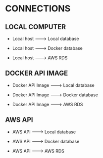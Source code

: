 # CONNECTIONS

## LOCAL COMPUTER

- Local host ---> Local database

- Local host ---> Docker database

- Local host ---> AWS RDS


## DOCKER API IMAGE

- Docker API Image ---> Local database

- Docker API Image ---> Docker database

- Docker API Image ---> AWS RDS


## AWS API

- AWS API ---> Local database

- AWS API ---> Docker database

- AWS API ---> AWS RDS





